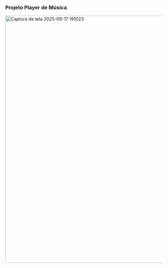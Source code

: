 ### Projeto Player de Música

<img width="718" height="790" alt="Captura de tela 2025-09-17 191023" src="https://github.com/user-attachments/assets/2c6d0721-128f-418d-9ec8-a993e01ecea2" />

